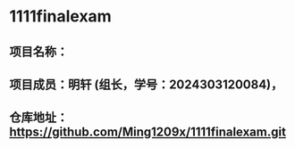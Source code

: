 # 1111finalexam

## 项目名称：

## 项目成员：明轩 (组长，学号：2024303120084)，

## 仓库地址：https://github.com/Ming1209x/1111finalexam.git
